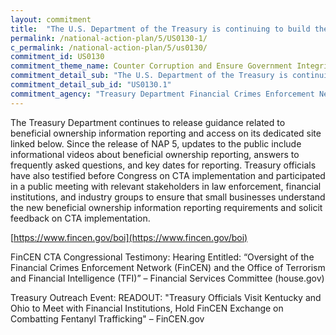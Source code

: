 ```yaml
---
layout: commitment
title:  "The U.S. Department of the Treasury is continuing to build the infrastructure and database for beneficial ownership reporting, and will issue further rulemakings to implement the CTA."
permalink: /national-action-plan/5/US0130-1/
c_permalink: /national-action-plan/5/us0130/
commitment_id: US0130
commitment_theme_name: Counter Corruption and Ensure Government Integrity and Accountability to the Public
commitment_detail_sub: "The U.S. Department of the Treasury is continuing to build the infrastructure and database for beneficial ownership reporting, and will issue further rulemakings to implement the CTA."
commitment_detail_sub_id: "US0130.1"
commitment_agency: "Treasury Department Financial Crimes Enforcement Network (FinCEN)"
---
```


The Treasury Department continues to release guidance related to beneficial ownership information reporting and access on its dedicated site linked below. Since the release of NAP 5, updates to the public include informational videos about beneficial ownership reporting, answers to frequently asked questions, and key dates for reporting. Treasury officials have also testified before Congress on CTA implementation and participated in a public meeting with relevant stakeholders in law enforcement, financial institutions, and industry groups to ensure that small businesses understand the new beneficial ownership information reporting requirements and solicit feedback on CTA implementation. 

[https://www.fincen.gov/boi](https://www.fincen.gov/boi)

FinCEN CTA Congressional Testimony: Hearing Entitled: “Oversight of the Financial Crimes Enforcement Network (FinCEN) and the Office of Terrorism and Financial Intelligence (TFI)” – Financial Services Committee (house.gov)

Treasury Outreach Event: READOUT: "Treasury Officials Visit Kentucky and Ohio to Meet with Financial Institutions, Hold FinCEN Exchange on Combatting Fentanyl Trafficking" – FinCEN.gov